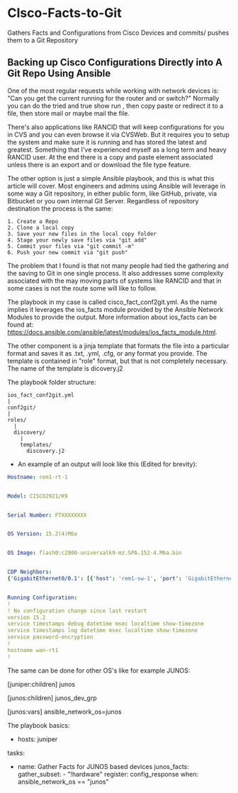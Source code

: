 # CIsco-Facts-to-Git
Gathers Facts and Configurations from Cisco Devices and commits/ pushes them to a Git Repository

## Backing up Cisco Configurations Directly into A Git Repo Using Ansible

One of the most regular requests while working with network devices is: "Can you get the current running for the router and or switch?" Normally you can do the tried and true show run , then copy paste or redirect it to a file, then store mail or maybe mail the file.

There's also applications like RANCID that will keep configurations for you in CVS and you can even browse it via CVSWeb. But it requires you to setup the system and make sure it is running and has stored the latest and greatest. Something that I've experienced myself as a long term and heavy RANCID user. At the end there is a copy and paste element associated unless there is an export and or download the file type feature.

The other option is just a simple Ansible playbook, and this is what this article will cover. Most engineers and admins using Ansible will leverage in some way a Git repository, in either public form, like GitHub, private, via Bitbucket or you own internal Git Server. Regardless of repository destination the process is the same:

    1. Create a Repo
    2. Clone a local copy
    3. Save your new files in the local copy folder
    4. Stage your newly save files via "git add"
    5. Commit your files via "git commit -m"
    6. Push your new commit via "git push"

The problem that I found is that not many people had tied the gathering and the saving to Git in one single process. It also addresses some complexity associated with the may moving parts of systems like RANCID and that in some cases is not the route some will like to follow.

The playbook in my case is called cisco_fact_conf2git.yml. As the name implies it leverages the ios_facts module provided by the Ansible Network Modules to provide the output. More information about ios_facts can be found at: https://docs.ansible.com/ansible/latest/modules/ios_facts_module.html.

The other component is a jinja template that formats the file into a particular format and saves it as .txt, .yml, .cfg, or any format you provide. The template is contained in "role" format, but that is not completely necessary. The name of the template is dicovery.j2

The playbook folder structure:

```
ios_fact_conf2git.yml
|
conf2git/
|
roles/
  |
  discovery/
    |
    templates/
      discovery.j2
```

- An example of an output will look like this (Edited for brevity):

```yml
Hostname: rem1-rt-1


Model: CISCO2921/K9


Serial Number: FTXXXXXXXX


OS Version: 15.2(4)M6a


OS Image: flash0:c2900-universalk9-mz.SPA.152-4.M6a.bin


CDP Neighbors:
{'GigabitEthernet0/0.1': [{'host': 'rem1-sw-1', 'port': 'GigabitEthernet1/0/1'}]}


Running Configuration:
!
! No configuration change since last restart
version 15.2
service timestamps debug datetime msec localtime show-timezone
service timestamps log datetime msec localtime show-timezone
service password-encryption
!
hostname wan-rt1
!
```

The same can be done for other OS's like for example JUNOS:

[juniper:children]
junos

[junos:children]
junos_dev_grp

[junos:vars]
ansible_network_os=junos

The playbook basics:

- hosts: juniper

 tasks:

 - name: Gather Facts for JUNOS based devices
    junos_facts:
      gather_subset:
        - "!hardware"
    register: config_response
    when: ansible_network_os == "junos"
